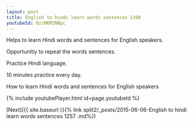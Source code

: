 ```yaml
---
layout: post
title: English to hindi learn words sentences 1390 
youtubeId: 0ziMKMZNNpc
---
```

 
 
Helps to learn Hindi words and sentences for English speakers.

Opportunitiy to repeat the words sentences. 

Practice Hindi language. 
 
10 minutes practice every day. 
 
How to learn Hindi words and sentences for English speakers 
 
{% include youtubePlayer.html id=page.youtubeId %}
 
 
[Next]({{ site.baseurl }}{% link  split2/_posts/2015-06-06-English to hindi learn words sentences 1257 .md%})
 
